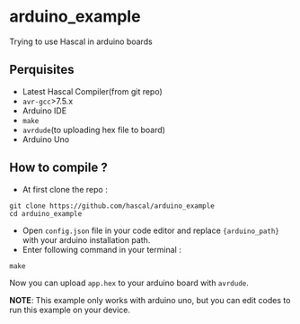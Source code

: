 # arduino_example
Trying to use Hascal in arduino boards

## Perquisites
- Latest Hascal Compiler(from git repo)
- `avr-gcc`>7.5.x
- Arduino IDE
- `make`
- `avrdude`(to uploading hex file to board)
- Arduino Uno

## How to compile ?
- At first clone the repo :
```
git clone https://github.com/hascal/arduino_example
cd arduino_example
```
- Open `config.json` file in your code editor and replace `{arduino_path}` with your arduino installation path.
- Enter following command in your terminal :
```
make
```
Now you can upload `app.hex` to your arduino board with `avrdude`.

**NOTE**: This example only works with arduino uno, but you can edit codes to run this example on your device.
